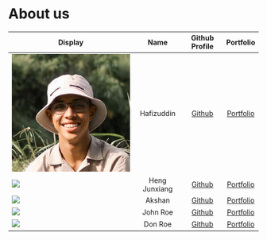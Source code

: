 # About us


Display |     Name      | Github Profile | Portfolio 
--------|:-------------:|:--------------:|:---------:
![img.png](images/hafiz.png) |  Hafizuddin   | [Github](https://github.com/hafizuddin-a) | [Portfolio](team/hafizuddin-a.md)
![](https://via.placeholder.com/100.png?text=Photo) | Heng Junxiang | [Github](https://github.com/) | [Portfolio](docs/team/johndoe.md)
![](https://via.placeholder.com/100.png?text=Photo) |    Akshan     | [Github](https://github.com/) | [Portfolio](docs/team/johndoe.md)
![](https://via.placeholder.com/100.png?text=Photo) |   John Roe    | [Github](https://github.com/) | [Portfolio](docs/team/johndoe.md)
![](https://via.placeholder.com/100.png?text=Photo) |    Don Roe    | [Github](https://github.com/) | [Portfolio](docs/team/johndoe.md)

